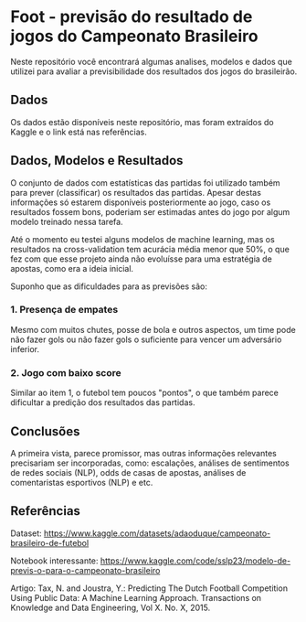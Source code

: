 # Foot - previsão do resultado de jogos do Campeonato Brasileiro
Neste repositório você encontrará algumas analises, modelos e dados que utilizei
para avaliar a previsibilidade dos resultados dos jogos do brasileirão.

## Dados
Os dados estão disponíveis neste repositório, mas foram extraídos do Kaggle e o link está nas referências.

## Dados, Modelos e Resultados
O conjunto de dados com estatísticas das partidas foi utilizado também para prever (classificar) os resultados das partidas. Apesar destas informações só estarem disponíveis posteriormente ao jogo, caso os resultados fossem bons, poderiam ser estimadas antes do jogo por algum modelo treinado nessa tarefa.

Até o momento eu testei alguns modelos de machine learning, mas os resultados na cross-validation tem acurácia média menor que 50%, o que fez com que esse projeto ainda não evoluísse para uma estratégia de apostas, como era a ideia inicial.

Suponho que as dificuldades para as previsões são:
### 1. Presença de empates
Mesmo com muitos chutes, posse de bola e outros aspectos, um time pode não fazer gols ou não fazer gols o suficiente para vencer um adversário inferior.
### 2. Jogo com baixo score
Similar ao item 1, o futebol tem poucos "pontos", o que também parece dificultar a predição dos resultados das partidas.

## Conclusões
A primeira vista, parece promissor, mas outras informações relevantes precisariam ser incorporadas, como: escalações, análises de sentimentos de redes sociais (NLP), odds de casas de apostas, análises de comentaristas esportivos (NLP) e etc. 

## Referências
Dataset: https://www.kaggle.com/datasets/adaoduque/campeonato-brasileiro-de-futebol

Notebook interessante: https://www.kaggle.com/code/sslp23/modelo-de-previs-o-para-o-campeonato-brasileiro

Artigo: Tax, N. and Joustra, Y.: Predicting The Dutch Football Competition Using Public Data: A Machine Learning Approach. Transactions on Knowledge and Data Engineering, Vol X. No. X, 2015.
